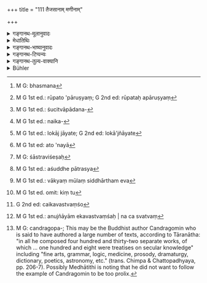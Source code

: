 +++
title = "111 तैजसानाम् मणीनाम्"

+++

<details><summary>गङ्गानथ-मूलानुवादः</summary>

Of igneous substances, of gems and of everything made of stone,—the purification has been ordained to be accomplished by means of ash, by water and by clay.—(110)
</details>

<details><summary>मेधातिथिः</summary>

**तैजसान्य्** उच्यन्ते यान्य् अग्निसंयोगाद् द्रवीभवन्ति, रजतसुवर्णताम्रायसत्रपुसीसादीनि । **मणयः** स्फटिककल्पाः । **अश्मा** पाषाणः । तद्विकारः पात्रम् अश्ममयम् । **सर्वस्येति** पादपूरणार्थम् । पर्वतग्राव्णो नदीस्थस्य चेत्य् आलंबनम् । भस्मनेत्[^२३०] एककार्यत्वान् मृद्भस्मनी विकल्प्येते । आपः समुच्चीयन्ते । 


[^२३०]:
     M G: bhasmana

- <u>किं</u> पुनर् अत्र कार्यम् ।

- <u>लेप</u>गन्धापमार्जनम् । उक्तम् "लेपगन्धापकर्षणे शौचम् अमेध्यस्य" (ग्ध् १.४२), इहापि "यावन् नापैत्य् अमेध्याक्तात्" (म्द् ५. १२४) इति । तत्र रूपतः पारुष्यं[^२३१] समानं मृद्भस्मनोः, स्नेहनिमित्तकार्यभेदे शुद्धिः । अशुचेः शुचित्वापादनं[^२३२] प्रत्यवायापनयेन संव्यवहारयोग्यता । 


[^२३२]:
     M G 1st ed.: śucitvāpādana-


[^२३१]:
     M G 1st ed.: rūpato 'pāruṣyaṃ; G 2nd ed: rūpataḥ apāruṣyaṃ

- <u>यद्य्</u> एवम् आशुद्धिर् वाच्या- इदम् अनेन संपृक्तम् अशुचीति ।

- <u>ननु</u> लौकिकाः पदार्थास् तत्रलोक एव ज्ञास्यन्ते ।

- <u>नैवम्</u>[^२३३] । सामान्यमात्रं लोकाज् ज्ञायते[^२३४] । यज् जुगुप्सितं मूत्रपुरीषशोणितसंसर्गेण तादृशं लोके ऽशुचीत्य् आह । यद् अयोग्यं स्पर्शनादिक्रियासु तद् अशुचि । कथं च तस्यायोग्यतेत्य् एतच् छास्त्राद् एव विवेक्तव्यम् । किं च परद्रव्यादौ यो न स्खलति स शुचिर् उच्यते । अतो नानया[^२३५] पदार्थप्रसिद्ध्येह किंचित् सिध्यति । अपहतम् अशुचीति सिद्धे ऽपि इदम् अनेनापहन्यत इति नान्तरेण शास्त्रविशेषं[^२३६] सिद्ध्यति ।


[^२३६]:
     M G: śāstraviśeṣaḥ


[^२३५]:
     M G 1st ed: ato 'nayā


[^२३४]:
     M G 1st ed.: lokāj jāyate; G 2nd ed: lokā'jñāyate


[^२३३]:
     M G 1st ed.: naika-

- <u>कथं</u> पुनः शास्त्रात् पदार्थविशेषावसायः, यावता कर्तव्यतापरत्वेन शास्त्रं प्रमाणम्, न पदार्थप्रसिद्धौ, पाणिनिवत्, वेदमूलत्वाभ्युपगमान् मन्वादिस्मृतीनाम् । 

- <u>उच्यते</u> । अनेन द्रव्येण यद् दुष्टं तेन न व्यवहर्तव्यम् इत्य् अस्त्य् एव विध्यनुमानम् । यत् संसर्गेण व्यवहारप्रतिषेधः स उपघातहेतुर् इत्य् अवगमो न विरुध्यते । एवं शुद्धाव् अपि यद् उपहतं द्रव्यं तेन यथाविहितं कृतप्रक्षालनादिक्रियेण व्यवहर्तव्यम् इति शक्यते विधिमूलता प्रतिपत्तुम् । न च शुद्धिः कर्तव्येति विध्यर्थः । तथा सत्य् अकुर्वन् प्रत्यवेयात् । किं तु दृष्टार्थे व्यवहारे येन केनचित् पात्रेण शुचिनान्येन वा कर्तव्ये ऽर्थित्वात् प्राप्ते नियमः शास्त्रीयः- इत्थंभूतेन व्यवहर्तव्यं सत्य् अर्थित्वे, नानित्थंभूतेन ।

- <u>ननु</u> च नियमपक्षे ऽभ्युदयार्थिनो ऽधिकारः । अन्यस्य तु कामप्रसङ्गः । यथा कुसाधुत्वचिन्तायां "वाचकत्वाविशेषे ऽपि नियमः पुण्यपापयोः" (वाक्प् ३.३.३०) इति ।

- <u>सत्यम्</u>,यद्य् अशुद्धपात्रस्य[^२३७] प्रतिषेधो न स्यात् । प्रतिषेधे तु सति कुतो ऽकृतशुद्धिना व्यवहारः । शुद्धिविधिस् तु प्रतिप्रसवमात्रम् । प्रतिप्रसवे कुतो ऽभ्युदयः । केवलं प्रतिषेधातिक्रमो न भवति । 


[^२३७]:
     M G 1st ed.: aśuddhe pātrasya

- <u>भवतु</u> वा पदार्थाधिगमपरैव स्मृतिर् इयम्, साध्वसाधुविवेकवत् स्वल्पस्मृतिवच् च । यत् तु कार्यमूलत्वं मन्वादिवाक्यानाम् इति केनैतद् उक्तम् । यत्र यादृश्यम् मूलत्वेन शक्यते ऽवगन्तुं तत्र तद् एवाभ्युपगम्यते । अष्टकादौ कार्यरूपे तादृशम् एव वाक्यं मूलम्, सिद्धे त्व् अर्थे सिद्धार्थविषयम् एव[^२३८] । पदार्थव्यवस्थायाम् इदं प्रथमता व्यवहारमूलेति न कदाचित् कृतिः । इह तु न कथंचिद् व्यवहारमूलं संभवति । वैदिकमन्त्रसाध्यायां च शुद्धौ का व्यवहारमूलता शक्या । विधिश् चानर्थकः स्यात् ।


[^२३८]:
     M G 1st ed.: vākyaṃ mūlaṃ siddhārtham eva

- <u>ननु</u> च पाणिनेर् अपि विधिर् अस्ति "साधुभिर् भाषितव्यं नासाधुभिर्" इति । नैषा पाणिनेः स्मृतिः । सा ह्य् एतावति पर्यवसिता साधुर् अयम् अयं नेति । एतत् तु धर्मसूत्रकारिणां स्मरणं यद्य् अप्य् अस्ति । अभिधानसाराच् चैतन् निपुणतो ऽवगन्तव्यम् ।

- <u>ननु</u> तत्स्मृताव् अपि विधिः श्रूयते । दायादा एवं विभजेरन्, "चतुरो ऽंशान् हर्च् ज्येष्ठः" (म्ध् ९.१५३), "ज्येष्ठ एव तु गृह्णीयात्" (म्ध् ९.१०५) इति । किं विध्यर्थ एव लिङ्गान्तरे प्रैषादौ स्मर्यते । पदार्था विधिरूपाः, विधिसेषाः प्रैष्दयः सर्वत्र प्रवर्तनाप्रतिपत्तेर् इति चेत्, हेतुहेतुमतोर् आशिषि प्राप्तकालादिषु का प्रवर्तना । न च ग्रहणं विधेयम्, अर्थितया प्राप्तत्वात् ।

- स्वपरांशयोर् अविशिष्टायाम् अर्थितायां नियमार्थो विधिर् इति चेत्, अदृष्टकल्पेन विहितांशातिरेकेण विधिनियमानुपपत्तेः । प्रतिषेधाख्यापरिसंख्येति चेत्, युक्तम् एतत् । किं तु[^२३९] विभागकाल एव यः कश्चिद् अधिकम् अंशं भ्रातृभिर् अनुजातम् आददीत स प्रत्यवेयात् सत्याम् अप्य् अनुज्ञायाम्, न चैकवस्त्वंशे[^२४०] स्वत्वं[^२४१] ज्ञाप्येत । ग्रहणविधौ हि स्वत्वापत्तिर् उपात्ता । तस्य यद् अन्यत् तद् अस्वम् इति विज्ञायते प्रतिषेधः । पुनस् तदतिक्रमेणापि परिग्रहे स्याद् एव स्वाम्यम् । अतश् च चौर्यादिनापीष्यते । न तदा इदम् अस्य स्वम् इदं नेति परिगृहाद् ऋते निश्चीयते ।


[^२४१]:
     M G 1st ed.: anujñāyām ekavastvaṃśaḥ | na ca svatvaṃ


[^२४०]:
     G 2nd ed: caikavastvaṃśo


[^२३९]:
     M G 1st ed. omit: kiṃ tu

- तस्माद् विधिनियमपरिसंख्यानाम् असंभावाद् इयत्य् अंशे ऽयं स्वामीयत्य् अंशे ऽयम् इति एतावान् विभागार्थः । अतो ऽयम् अर्थान्तरे लिङ् भजेरन्न् इति प्राप्तकालतायाम् । हरेयुर् इत्यादिषु लौकिकप्रवृत्त्यनुवादः, यथा "क्षुधितो भुञ्जीत" "योगक्षेमार्थम् ईश्वरम् अभिगच्छेत्" (ग्ध् ९.६३) इति । गौतमश् च स्पष्टम् एवाह- "रिक्थक्रयः" इत्यादि (ग्ध् १०.३९) । 

- तस्माद् अष्टकादिस्मृतेः शुद्ध्यशुद्धिवचनस्य संस्कारविधितैव शिष्यते, विधिमूलत्वाद् विधिशिष्टैव । अतः शुद्ध्यशुद्धी उभे अपि शास्त्रावसेये । ततः शुद्धिर् अपि वाच्या । 

- <u>उच्यते</u> । उक्तैव तर्हि "वसा शुक्रम्" (म्ध् ५.१३३) इति । नृग्रहणं च तत्र स्मृत्यन्तरदर्शनेन प्रदर्शनार्थम् । श्वमार्जारखरोष्ट्रकपिकाकविड्वराहग्राम्य-कुक्कुटाखुशृगालक्रव्यादमृगशकुन्तनखिनकुलानां । वसादिग्रहणं च रोममांसानां । 

- शुद्धिवचनाच् चासुद्धानां मूत्राद्युपहातानाम् अयं संस्कारः कर्तव्यः, न पुनर् एवम् एव प्रयुज्यमानानाम् । न हि सुवर्णादयो भावाः स्वरूपेणाशुद्धाः, येन प्रयोगकाले शुद्धिम् अपेक्षेरन् । 

- अथ वादृष्टार्थो दृष्टप्रयोगाश्रयः संस्कारो विधीयते । प्राङ्मुखेनेव भोजने । तत्र शुद्धिवचनं विरुध्यते । 

- ये तु पात्राणां भोजनारम्भे संमार्जनप्रक्षालने, ते समाचारतः, न पुनर् अस्याः शुद्धिस्मृतेः । यद् अप्य् अन्यद् अस्पृश्यं पुरुषस्य पतितचाण्डालादि तथा लशुनपलाण्डुसुरामांसादि, तद् अपि द्रव्याणाम् उपघातकम् । तत्र कस्मिन्न् उपघाते का शुद्धिर् इति स्मृत्यन्तरसमाचाराव् अन्वेषणीयौ । उक्तश् च विशेषो हारीतापस्तम्बपराशरमुनिभिः । तानि तु वचनान्य् अस्माभिर् इह सर्वाणि न परिवर्तितानि । लेखकविशेषप्रसङ्गाच् चन्द्रगोमितन्त्रकारवत्[^२४२] ॥ ५.११० ॥


[^२४२]:
     M G: candragopa-; This may be the Buddhist author Candragomin who is said to have authored a large number of texts, according to Tāranātha: "in all he composed four hundred and thirty-two separate works, of which ... one hundred and eight were treatises on secular knowledge" including "fine arts, grammar, logic, medicine, prosody, dramaturgy, dictionary, poetics, astronomy, etc." (trans. Chimpa & Chattopadhyaya, pp. 206-7). Possibly Medhātithi is noting that he did not want to follow the example of Candragomin to be too prolix.
</details>

<details><summary>गङ्गानथ-भाष्यानुवादः</summary>

The name ‘*Igneous substances*’ is applied to all those substances that melt at the contact of fire; *e.g*. silver, gold, copper, iron, lead, zinc and so forth.

^(‘)*Gems*’—things of the nature of the rock-crystal. ‘*Ashma*’ is
*stone*; and what is made of it is called ‘*ashmamaya*’.

‘*Sarvasya*,’ ‘*of everything*’—This has been added for filling up the metre; the justification for it being found in there being two kinds of stone—that quarried from mountains and that obtained from river-beds.

‘*By ash*’;—since both *ash* and *clay* serve the same purpose, they are to be regarded as optional alternatives; while ‘water’ is meant to be used along with each of these two.

“What is the use of these?”

The removing of stains and smells. It has been declared that—‘the purification of the unclean thing consists in the removal of its stains and smell’;—and again‘so long as from the object besmeared with an unclean substance, the odour and stain do not pass off &c. &c.’

Both ash and clay are, by their very nature, non-greasy; hence purification is brought about by these in the case of oily effects.

The ‘purification’ of the ‘impure’ thing consists in making it fit for use by removing its defects.

“If this is so, then it should be necessary to describe in detail the impurity attaching to things—in some such form as ‘such and such a substance becomes *impure* when in contact with such and such a substance’.—‘But these are worldly things; and all this would be known from ordinary usage.’—Not so; because from ordinary usage, the thing is known only in a vague general form. Further in ordinary usage what is called ‘impure’ is only what has become disgusting by being contaminated by urine, ordure and blood; while what is meant by ‘impure’ in the present context is that which is *unfit for touching* &c. and it is only from the scriptures that it could be learnt whence this unfitness arises. Then again, a man is called *pure* when he does not fall into a mistake in regard to what belongs to others. From all this it is clear that no useful purpose can be served from what is thus known, from ordinary usage, regarding the signification of the term in question. Though it is generally known that what has been contaminated is
*impure*, yet it cannot be known by what particular thing a certain
thing becomes contaminated.—‘But how can the exact signification of a term be ascertained from scriptures, when, ‘as a matter of fact, what the scriptures provide is the knowledge of *what should be done*, and not the meaning of a certain word, which latter is what is done by the work of Pāṇini; that this is so follows from the fact that the *Smṛtis* of Manu and others are based upon the Veda (which deals only with the Duties of Man)’.—Our answer to this is as follows:—In the case in question, we do infer an injunction in the form—‘one should not make use of a substance that has become contaminated by such and such a substance’; and there would be nothing incongruous in the notion that the substance by whose contact the thing becomes unfit for use is the cause of contamination. Similarly as regards *purification* also, we can recognise its basis in some such injunction as—^(‘)when a thing has become contaminated, it may be used after it has gone through the prescribed process of washing &c.’; and yet such an injunction would not mean that ‘purification should be done’. For if it did this, then, he who would not do it would incur sin. What happens is that in the case of ordinary secular acts, it being possible for the man in need to make use of any kind of vessels, pure or otherwise,—the Scripture lays down the restriction that ‘if need arises, one should make use of such vessels, and not of others If it is to be treated as a *restriction*, then it would be incumbent upon only one who seeks prosperity; and every other man would be free to do as he chose; just as in connection with the question of the correct forms of words, though the correct and incorrect forms are both equally expressive, yet there is the restriction which indicates that the use of the correct form brings merit, while that of the incorrect form is sinful \[and this means that only people seeking merit need use the correct form\].’—This would be true only if there were no text prohibiting the use of *unclean* vessels. But when there is such a prohibition, how could anyone make use of the vessel that has not been purified? As for the rules regarding purification, these only represent exceptions (to the prohibition of unclean vessels, the meaning being, that if the unclean vessel has been purified, it may be used). How then could there be any prosperity arising from what is a mere
*exception*? Since all that it means is that if one acts according to
the exception, he does not incur the sin of transgressing the prohibition.

“Or again, the Smṛti may be taken as dealing with the explanation of the meanings of words,—resembling the Smṛti that deals with the correct and incorrect forms of words. As for the notion that ‘the works of Manu and others have their basis in such Vedic texts as deal with the subject of what *ought to be done*’, we ask—who has said that this is so? As a matter of fact, our presumption of the basis for the assertions of Manu and others depends upon the merit of each individual case. For instance, in the case of the *Aṣṭakā*, which is of the nature of a *rite*, we presume its basis in the form of a Vedic text enjoining what *ought to be done*; but in a case where the assertion deals with things as they really exist, the corresponding basic text, also must be of the same kind, dealing with an accomplished entity. As regards the subject of the exact meanings of words, the idea regarding the priority of a particular denotation may always be derived from usage; as in this matter there is no question of anything *to be done*. In the case in question however (where there *is* a question of something *to be done*), it is not possible to derive any knowledge from mere usage. Specially because
*purification* being something that can he brought about only by means
of Vedic texts, how could it ever be made dependent upon usage? If it were, then all injunctions on the subject would be absolutely futile.—‘But we have such in junctions as that of Pāṇini, to the effect that one should make use of correct, and not incorrect, forms of words’ (where also there is no act to be done, nothing to be brought into existence).’—This is not Pāṇini’s injunction at all; all that his rule says is ‘this is correct, not that’; though it is true there is a rule like what has been quoted in the works of the authors of the
*Dharmasūtras* all this may be learnt in detail from the *Abhidhānāsara*
).—‘In this Smṛti itself we find such injunctions as that—(1) claimants to property shall divide it in such and such a manner, or that (2) the eldest brother shall take four shares (9.153), or that (3) the eldest brother shall take &c. &c. (9.105). The proper denotation of the injunction has been declared to extend to *directing* and other factors also.

In fact the denotations of the words are in the form of *injunctions* and *direction*, and other factors are only supplementary to the injunctions; for in all these cases the notion derived from the words is in the form of *urging to activity* (towards a certain end).’—But what sort of *urging* could there be in the case (1) of causes and effects, or (2) of the pronouncing of blessings, or (3) of *opportunity* (all which are sometimes expressed by the injunctive affix)? Nor could the
*taking* (of the four shares, mentioned in the texts just quoted) form
the object of an injunction; since it is what is liable to be done by reason of the eldest brother being desirous of taking all he can.—‘But the desire, of the eldest brother would lead him to take his own as well as the other brothers’ shares, and hence the said injunction serves to restrict what should be taken by each.’—As a matter of fact however, there being no possibility perceptible of any one demanding more than his prescribed share, there is no room for any restrictive injunction.—‘Well, on account of the prohibition, the text may be taken as a preclusive injunction.—This would be all right; but in that case, if at the time of division itself, any of the brothers were to take something in excess of his prescribed share, with the acquiescence of his brothers, he would be incurring sin, even though the permission of the brothers would be there. Nor could the text be taken as indicating the man’s ownership over a certain share of the thing concerned; because the coming into existence of ownership has been already mentioned in the injunction of *receiving* one’s share; and what the prohibition does is to point out that over everything else, apart from the prescribed share, the man has no rights of ownership. But even so, if one were to transgress this prohibition and take possession of an excessive share, his ownership would certainly come into existence. It is for these same reasons that ownership has been held to be produced even by *stealing* and such acts. And for the time, apart from possession, no such idea is entertained as that this man has no ownership over the thing.

“Thus then, it being found that the text in question cannot be taken either as an Injunction, or a Restriction, or a Preclusion, all that the
*dividing* means is the apportionment of the shares—‘so much is the
share of this person und so much of that.’ Consequently the injunctive in ‘*vibhajeran*’, ‘should divide’, must indicate *opportunity*; and that the term ‘should take’ only refers to what actually happens in ordinary worldly practice; just as in the injunction ‘the hungry man should eat’, or ‘for the sake of the acquisition and safeguarding of his property one shall seek the help of the king.’ Gautama has distinctly enumerated (in 10.39) the sources, of ownership as—‘Inheritance, purchase, &c., &c.’

“Thus then, since we have such direct Smṛti-injunctions as those of the
*Aṣṭakā* and the like (which are something *to be done* and hence fit
subjects for injunction), what is said in them regarding Impurity and Purity can only be taken as laying down something that is entirely of a sanctificatory character; and since this also has its basis in a (Vedic) Injunction, it may be regarded as prescribed by that injunction itself. So that it is only from the scriptures that it can be determined what is
*impurity* and what is *purity*. For this reason it is necessary that
the nature of impurity also should be fully explained.”

Our answer to the above is as follows:—This has been explained under 135 below, where ‘fat, semen, &c.,’ of men have been mentioned as constituting ‘impurities’; and the specifying of ‘men’ is only illustrative, as is clear from other *Smṛti* -texts, of all such animals as the dog, the cat, the ass, the camel, the monkey, the crow, the village-hog,the village-cock, the rat, the jackal and other carnivorous animals and birds, also nailed animals and the mungoose; and ‘fat’ and the other things include also *the flesh* and the *hair*.

What is meant by the declaration of ‘purification’ (in the present verse) is that whenever the substances mentioned become contaminated by urine and such things they have to be sanctified in the manner laid down; and this need not be done when they are to be used in their natural condition. Because gold and other things are not *impure* by their nature,—when alone they could need purification whenever they would be used.

Or, the verse may be taken as laying down the purification in connection with a visible act, but with a view to an invisible (trancendental) result: just like the laying down of the rule that ‘one should eat facing the East’

In this latter case however, the mention of ‘purification’ would be incongruous.

As for the ordinary clearing and washing of vessels before eating those are done on account of usage, and not by virtue of the Smṛti-rule regarding purification (which pertains to only such articles as have become defiled by the touch of the unclean thing).

As regards the other things that are ‘untouchable’ by man—such, for instance, as the *Cāṇḍāla* and the like—or garlic, onion, wine, meat and so forth,—these also are sources of defilement of substances.

What particular form of purification shall be used in the case of the contamination by what unclean thing,—for this it is necessary to look out for usage and other Smṛti-texts. Details on this point have been.‘supplied by Hārīta, Āpastamba, Parāśara and other sages; but all these passages we have not quoted here, for fear *of* having to write too much, in the manner of the philosophical writer Chandragomin.—(110).
</details>

<details><summary>गङ्गानथ-टिप्पन्यः</summary>

(Verse 111 of others.)

This verse is quoted in *Aparārka* (p. 255), which explains
‘*taijasāni*’ as ‘gold and the rest;’—in *Mitākṣarā* (on 1.183), which
remarks that this pertains to vessels that are soiled;—that there is to
be option between ‘ash’ and ‘clay,’ but either of these has to be
combined with ‘water,’—in *Nṛsiṃhaprasāda* (Śrāddha, p. 15b);—in
*Hemādri* (Śrāddha, p. 805);—and in *Śuddhikaumudī* (p. 305).

It is quoted in *Parāśaramādhava* (Prāyaścitta, p. 134), which remarks
that this pertains to soiled vessels;—in *Smṛtitattva* (p. 432) to the
effect that eating out of a stone dish is permitted;—and in
*Nityācārapradīpa* (p. 96).
</details>

<details><summary>गङ्गानथ-तुल्य-वाक्यानि</summary>

*Gautama* (1.29-31).—‘As regards the purification of things, objects
made of metal must be scoured, those of clay should be thoroughly heated
by fire, those of wood must be planed and those of yarns should be
washed.—Objects made of stone, jewels, shells or mother-o’pearl must be
treated like metallic objects.’

*Baudhāyana* (1.8.32, 46, 47).—‘Defiled objects made of metal must be
scoured with cow-dung, earth and ashes, or with one of
these:—conch-shells, horn, pearl-shells, and ivory with a paste of
yellow mustard; or they may be cleaned with milk.’

*Bo*. (1.14.45).—‘Vessels made of metal must be washed, after having
been scrubbed; the materials to be used for scrubbing arc cow-dung,
earth, ashes and the like.’

*Āpastamba* (1.17.11).—‘A vessel made of metal becomes pure by being
scoured with ashes and the like.’

*Vaśiṣṭha* (3.49-51).—‘Objects made of metal must be scoured with ashes;
those made of clay should be thoroughly heated by fire; those of wood
should be planed, and those of yarns should be washed. Stones and gems
should be treated like objects made of metal; conch-shells and
pearl-shells like gems.’

*Yājñavalkya* (1.182, 183).—‘Of vessels and cups made of gold, silver,
conch-shell, of stones, vegetables, ropes, roots, fruits, cloth, bamboo,
and leather—as also of other vessels of wood, etc.,—purification is
accomplished by means of water.’

*Devala* (Aparārka, p. 254).—‘Vessels not touched by liquids are
purified by water; those touched by liquids are regarded as purified
only when they are free from fatty stains and odour.’

*Hārīta* (Aparārka, p. 254).—‘Gold, silver, conch-shells and
pearl-shells are purified by water; if these are defiled to the extent
of being discoloured and losing their properties, then they should be
cleaned with the flour of barley, wheat, beans, lentils and cow-dung;
copper-vessels are cleansed by acids and salts; vessels of *Kāṃsya* by
ashes; iron-vessels by being scrubbed with stone, oil and sand; vessels
made of gems are cleansed by scrubbing with stone and washing.’

*Āpastamba* (Do.).—‘Vessels of *kāṃsya* are cleansed by the ten
alkalies.’

*Śaṅkha* (Do.).—‘A *kāṃsya* -vessel should not be heated; it becomes
purified by being washed twenty-one times. Vessels of *Kāṃsya*, lead and
zinc are purified by hot water. *Kāṃsya* and iron are cleansed by
alkalies; iron-vessels are purified by heating, also by ashes and
cow-dung. Vessels made of stone are cleansed by heating, scrubbing and
also by water; those of wood, by planing; also by earth, cow-dung and
water.’

*Uśanas* (Do., p. 255).—‘Vessels of gold, silver, copper, lead, zinc and
*kāṃsya* are cleansed by water mixed with ashes; those of metals in
general, if defiled, are cleansed by washing with ashes three times.
Gold, gems, silver, conch-shells, pearl-shells and stones, as also
diamonds, bamboo, ropes and leather, are purified by water. Vessels of
clay and weapons are heated for purification.’

*Kāśyapa* (Do.).—‘Ivory, horn, conch-shell, pearl-shell and gems are
cleansed by sand.’

*Yama* (Do.).—‘Silver, gold, copper, lead, iron, *Kāṃsya* and zinc are
purified by ashes.’

*Ṛṣyaśṛṅga* (*Do*.).—‘Pearls and corals are purified by washing; also
vessels made of conch and other shells, and also of all kinds of stone.’

*Viṣṇu* (Do.).—‘Things made of copper, lead or zinc are purified by acid
and water;—all things made of metal are cleansed by being washed with
ashes and water twenty-one times.’

*Smṛtyantara* (Aparārka, p. 255).—‘Vessels of *kāṃsya* are cleansed by
ashes, if they have not been touched with wine; if so touched, they can
be cleansed only by heating and scrubbing; copper is cleansed by acids
if it has not been touched with flesh; if so touched, it can he cleansed
only by being heated over again.’

*Ādipurāṇa* (Do., p. 256).—‘Things made of gold, silver, conch-shells,
shells and gems,—also those made of *kāṃsya*, iron, copper, lead and
zinc,—if they are not smeared,—become cleansed with simple water.’

*Śātātapa* (Do.)—‘Gold, silver, copper, lead, iron and zinc are cleansed
by being scrubbed with stone,’
</details>

<details><summary>Bühler</summary>

111	The wise ordain that all (objects) made of metal, gems, and anything made of stone are to be cleansed with ashes, earth, and water.
</details>

